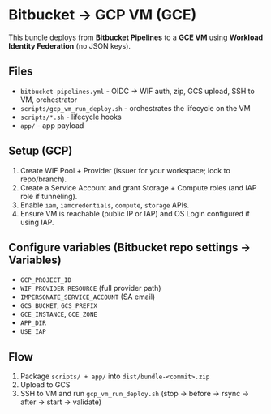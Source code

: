 # Bitbucket → GCP VM (GCE)

This bundle deploys from **Bitbucket Pipelines** to a **GCE VM** using **Workload Identity Federation** (no JSON keys).

## Files
- `bitbucket-pipelines.yml` - OIDC → WIF auth, zip, GCS upload, SSH to VM, orchestrator
- `scripts/gcp_vm_run_deploy.sh` - orchestrates the lifecycle on the VM
- `scripts/*.sh` - lifecycle hooks
- `app/` - app payload

## Setup (GCP)
1. Create WIF Pool + Provider (issuer for your workspace; lock to repo/branch).
2. Create a Service Account and grant Storage + Compute roles (and IAP role if tunneling).
3. Enable `iam`, `iamcredentials`, `compute`, `storage` APIs.
4. Ensure VM is reachable (public IP or IAP) and OS Login configured if using IAP.

## Configure variables (Bitbucket repo settings → Variables)
- `GCP_PROJECT_ID`
- `WIF_PROVIDER_RESOURCE` (full provider path)
- `IMPERSONATE_SERVICE_ACCOUNT` (SA email)
- `GCS_BUCKET`, `GCS_PREFIX`
- `GCE_INSTANCE`, `GCE_ZONE`
- `APP_DIR`
- `USE_IAP`

## Flow
1) Package `scripts/ + app/` into `dist/bundle-<commit>.zip`
2) Upload to GCS
3) SSH to VM and run `gcp_vm_run_deploy.sh` (stop → before → rsync → after → start → validate)
